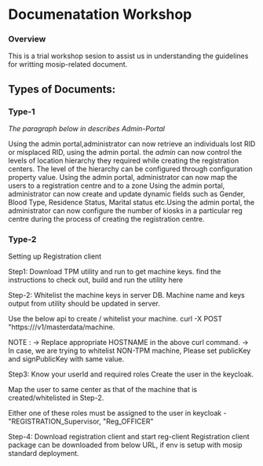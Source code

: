 # Documenatation Workshop 

### Overview
This is a trial workshop sesion to assist us in understanding the guidelines for writting mosip-related document.

## Types of Documents:

### Type-1

_The paragraph below in describes Admin-Portal_

Using the admin portal,administrator can now retrieve an individuals lost RID or misplaced RID, using the admin portal. the *admin* can now control the levels of location hierarchy they required while creating the registration centers. The level of the hierarchy can be configured through configuration property value.
Using the admin portal, administrator can now map the users to a registration centre and to a zone
Using the admin portal, administrator can now create and update dynamic fields such as Gender, Blood Type, Residence Status, Marital status etc.Using the admin portal, the administrator can now configure the number of kiosks in a particular reg centre during the process of creating the registration centre.

### Type-2 

Setting up Registration client

Step1: Download TPM utility and run to get machine keys.
find the instructions to check out, build and run the utility here

Step-2: Whitelist the machine keys in server DB.
Machine name and keys output from utility should be updated in server.

Use the below api to create / whitelist your machine.
curl -X POST "https://<HOSTNAME>/v1/masterdata/machine.

NOTE : 
-> Replace appropriate HOSTNAME in the above curl command.
-> In case, we are trying to whitelist NON-TPM machine, Please set publicKey and signPublicKey with same value.

Step3: Know your userId and required roles
  Create the user in the keycloak.

Map the user to same center as that of the machine that is created/whitelisted in Step-2.

Either one of these roles must be assigned to the user in keycloak - "REGISTRATION_Supervisor, "Reg_OFFICER"
  
Step-4: Download registration client and start reg-client
Registration client package can be downloaded from below URL, if env is setup with mosip standard deployment.
  
